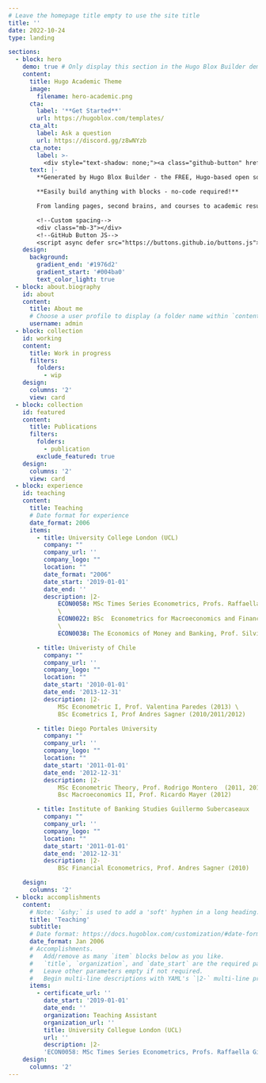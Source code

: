 ```yaml
---
# Leave the homepage title empty to use the site title
title: ''
date: 2022-10-24
type: landing

sections:
  - block: hero
    demo: true # Only display this section in the Hugo Blox Builder demo site
    content:
      title: Hugo Academic Theme
      image:
        filename: hero-academic.png
      cta:
        label: '**Get Started**'
        url: https://hugoblox.com/templates/
      cta_alt:
        label: Ask a question
        url: https://discord.gg/z8wNYzb
      cta_note:
        label: >-
          <div style="text-shadow: none;"><a class="github-button" href="https://github.com/HugoBlox/hugo-blox-builder" data-icon="octicon-star" data-size="large" data-show-count="true" aria-label="Star">Star Hugo Blox Builder</a></div><div style="text-shadow: none;"><a class="github-button" href="https://github.com/HugoBlox/theme-academic-cv" data-icon="octicon-star" data-size="large" data-show-count="true" aria-label="Star">Star the Academic template</a></div>
      text: |-
        **Generated by Hugo Blox Builder - the FREE, Hugo-based open source website builder trusted by 500,000+ sites.**

        **Easily build anything with blocks - no-code required!**

        From landing pages, second brains, and courses to academic resumés, conferences, and tech blogs.

        <!--Custom spacing-->
        <div class="mb-3"></div>
        <!--GitHub Button JS-->
        <script async defer src="https://buttons.github.io/buttons.js"></script>
    design:
      background:
        gradient_end: '#1976d2'
        gradient_start: '#004ba0'
        text_color_light: true
  - block: about.biography
    id: about
    content:
      title: About me
      # Choose a user profile to display (a folder name within `content/authors/`)
      username: admin
  - block: collection
    id: working
    content:
      title: Work in progress
      filters:
        folders:
          - wip
    design:
      columns: '2'
      view: card
  - block: collection
    id: featured
    content:
      title: Publications
      filters:
        folders:
          - publication
        exclude_featured: true
    design:
      columns: '2'
      view: card
  - block: experience
    id: teaching
    content:
      title: Teaching
      # Date format for experience
      date_format: 2006
      items:
        - title: University College London (UCL)
          company: ""
          company_url: ''
          company_logo: ""
          location: ""
          date_format: "2006"
          date_start: '2019-01-01'
          date_end: ''
          description: |2-
              ECON0058: MSc Times Series Econometrics, Profs. Raffaella Giacomini, Saleem Bahaj and Andrea Carriero (Spring 2020/2021/2022/2023/2024) \
              \
              ECON0022: BSc  Econometrics for Macroeconomics and Finance, Prof. Dennis Kristensen (Fall 2021/2022/2023)  \
              \
              ECON0038: The Economics of Money and Banking, Prof. Silvia Dalbianco (Spring 2019)

        - title: Univeristy of Chile
          company: ""
          company_url: ''
          company_logo: ""
          location: ""
          date_start: '2010-01-01'
          date_end: '2013-12-31'
          description: |2-
              MSc Econometric I, Prof. Valentina Paredes (2013) \
              BSc Ecometrics I, Prof Andres Sagner (2010/2011/2012)

        - title: Diego Portales University
          company: ""
          company_url: ''
          company_logo: ""
          location: ""
          date_start: '2011-01-01'
          date_end: '2012-12-31'
          description: |2-
              MSc Econometric Theory, Prof. Rodrigo Montero  (2011, 2012) \
              Bsc Macroeconomics II, Prof. Ricardo Mayer (2012)

        - title: Institute of Banking Studies Guillermo Subercaseaux
          company: ""
          company_url: ''
          company_logo: ""
          location: ""
          date_start: '2011-01-01'
          date_end: '2012-12-31'
          description: |2-
              BSc Financial Econometrics, Prof. Andres Sagner (2010) 

    design:
      columns: '2'
  - block: accomplishments
    content:
      # Note: `&shy;` is used to add a 'soft' hyphen in a long heading.
      title: 'Teaching'
      subtitle:
      # Date format: https://docs.hugoblox.com/customization/#date-format
      date_format: Jan 2006
      # Accomplishments.
      #   Add/remove as many `item` blocks below as you like.
      #   `title`, `organization`, and `date_start` are the required parameters.
      #   Leave other parameters empty if not required.
      #   Begin multi-line descriptions with YAML's `|2-` multi-line prefix.
      items:
        - certificate_url: ''
          date_start: '2019-01-01'
          date_end: ''
          organization: Teaching Assistant
          organization_url: ''
          title: University Collegue London (UCL)
          url: ''
          description: |2-
          'ECON0058: MSc Times Series Econometrics, Profs. Raffaella Giacomini, Saleem Bahaj and Andrea Carriero (Spring 2020/2021/2022/2023/2024)'
    design:
      columns: '2'
---
```

